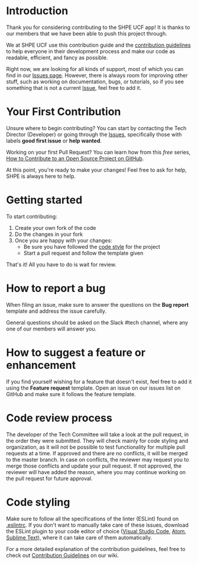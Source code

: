 # Introduction
Thank you for considering contributing to the SHPE UCF app! It is thanks to our members that we have been able to push this project through.

We at SHPE UCF use this contribution guide and the [contribution guidelines](https://github.com/SHPEUCF/shpeucfapp/wiki/Contribution-guidelines) to help everyone in their development process and make our code as readable, efficient, and fancy as possible. 

Right now, we are looking for all kinds of support, most of which you can find in our [Issues page](https://github.com/SHPEUCF/shpeucfapp/issues). However, there is always room for improving other stuff, such as working on documentation, bugs, or tutorials, so if you see something that is not a current [Issue](https://github.com/SHPEUCF/shpeucfapp/issues), feel free to add it.

# Your First Contribution
Unsure where to begin contributing? You can start by contacting the Tech Director (Developer) or going through the [Issues](https://github.com/SHPEUCF/shpeucfapp/issues), specifically those with labels **good first issue** or **help wanted**.

Working on your first Pull Request? You can learn how from this *free* series, [How to Contribute to an Open Source Project on GitHub](https://egghead.io/series/how-to-contribute-to-an-open-source-project-on-github).

At this point, you're ready to make your changes! Feel free to ask for help, SHPE is always here to help.

# Getting started
To start contributing:
1. Create your own fork of the code
2. Do the changes in your fork
3. Once you are happy with your changes:
    * Be sure you have followed the [code style](https://github.com/SHPEUCF/shpeucfapp/wiki/Contribution-guidelines) for the project
    * Start a pull request and follow the template given

That's it! All you have to do is wait for review.

# How to report a bug
When filing an issue, make sure to answer the questions on the **Bug report** template and address the issue carefully.

General questions should be asked on the Slack #tech channel, where any one of our members will answer you.

# How to suggest a feature or enhancement
If you find yourself wishing for a feature that doesn't exist, feel free to add it using the **Feature request** template. Open an issue on our issues list on GitHub and make sure it follows the feature template.

# Code review process
The developer of the Tech Committee will take a look at the pull request, in the order they were submitted. They will check mainly for code styling and organization, as it will not be possible to test functionality for multiple pull requests at a time. If approved and there are no conflicts, it will be merged to the master branch. In case on conflicts, the reviewer may request you to merge those conflicts and update your pull request. If not approved, the reviewer will have added the reason, where you may continue working on the pull request for future approval.

# Code styling
Make sure to follow all the specifications of the linter (ESLint) found on [.eslintrc](https://github.com/SHPEUCF/shpeucfapp/blob/master/.eslintrc). If you don't want to manually take care of these issues, download the ESLint plugin to your code editor of choice ([Visual Studio Code](https://marketplace.visualstudio.com/items?itemName=dbaeumer.vscode-eslint), [Atom](https://atom.io/packages/linter-eslint), [Sublime Text](https://packagecontrol.io/packages/ESLint)), where it can take care of them automatically.

For a more detailed explanation of the contribution guidelines, feel free to check out [Contribution Guidelines](https://github.com/SHPEUCF/shpeucfapp/wiki/Contribution-guidelines) on our wiki.